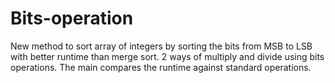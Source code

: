 # Bits-operation
  New method to sort array of integers by sorting the bits from MSB to LSB with
  better runtime than merge sort. 
  2 ways of multiply and divide using bits
  operations. The main compares the runtime against standard operations.
